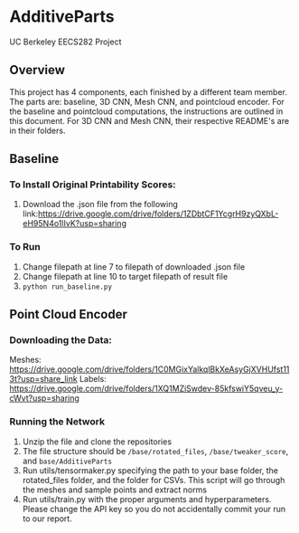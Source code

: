 # AdditiveParts
UC Berkeley EECS282 Project

## Overview
This project has 4 components, each finished by a different team member. The parts are: baseline, 3D CNN, Mesh CNN, and pointcloud encoder. For the baseline and pointcloud computations, the instructions are outlined in this document. For 3D CNN and Mesh CNN, their respective README's are in their folders.

## Baseline
### To Install Original Printability Scores:
1. Download the .json file from the following link:https://drive.google.com/drive/folders/1ZDbtCF1YcgrH9zyQXbL-eH95N4o1lIvK?usp=sharing
### To Run
1. Change filepath at line 7 to filepath of downloaded .json file
2. Change filepath at line 10 to target filepath of result file
3. ```python run_baseline.py```

## Point Cloud Encoder
### Downloading the Data:
Meshes: https://drive.google.com/drive/folders/1C0MGixYalkqlBkXeAsyGjXVHUfst113t?usp=share_link
Labels: https://drive.google.com/drive/folders/1XQ1MZiSwdev-85kfswiY5qveu_y-cWvt?usp=sharing
### Running the Network
1. Unzip the file and clone the repositories
2. The file structure should be `/base/rotated_files`, `/base/tweaker_score`, and `base/AdditiveParts`
3. Run utils/tensormaker.py specifying the path to your base folder, the rotated_files folder, and the folder for CSVs. This script will go through the meshes and sample points and extract norms
4. Run utils/train.py with the proper arguments and hyperparameters. Please change the API key so you do not accidentally commit your run to our report. 
